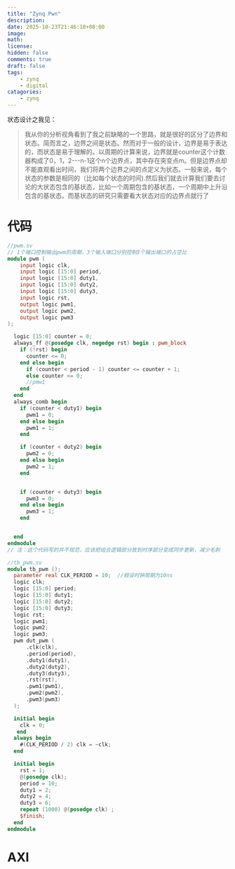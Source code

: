 ```yaml
---
title: "Zynq Pwn"
description: 
date: 2025-10-23T21:46:18+08:00
image: 
math: 
license: 
hidden: false
comments: true
draft: false
tags:
    - zynq
    - digital
catagories:
    - zynq
---
```


状态设计之我见：
> 我从你的分析视角看到了我之前缺略的一个思路，就是很好的区分了边界和状态。简而言之，边界之间是状态。然而对于一般的设计，边界是易于表达的，而状态是易于理解的。以周期的计算来说，边界就是counter这个计数器构成了0，1，2---n-1这个n个边界点，其中存在突变点m。但是边界点却不能直观看出时间，我们将两个边界之间的点定义为状态。一般来说，每个状态的参数是相同的（比如每个状态的时间).然后我们就去计算我们要去讨论的大状态包含的基状态，比如一个周期包含的基状态，一个周期中上升沿包含的基状态。而基状态的研究只需要看大状态对应的边界点就行了   


# 代码

```verilog
//pwm.sv
// 1个端口控制输出pwm的周期，3个输入端口分别控制3个输出端口的占空比
module pwm (
    input logic clk,
    input logic [15:0] period,
    input logic [15:0] duty1,
    input logic [15:0] duty2,
    input logic [15:0] duty3,
    input logic rst,
    output logic pwm1,
    output logic pwm2,
    output logic pwm3
);

  logic [15:0] counter = 0;
  always_ff @(posedge clk, negedge rst) begin : pwm_block
    if (!rst) begin
      counter <= 0;
    end else begin
      if (counter < period - 1) counter <= counter + 1;
      else counter <= 0;
      //pmw1
    end
  end
  always_comb begin
    if (counter < duty1) begin
      pwm1 = 0;
    end else begin
      pwm1 = 1;
    end

    if (counter < duty2) begin
      pwm2 = 0;
    end else begin
      pwm2 = 1;
    end


    if (counter < duty3) begin
      pwm3 = 0;
    end else begin
      pwm3 = 1;
    end


  end
endmodule
// 注：这个代码写的并不规范，应该把组合逻辑部分放到时序部分变成同步更新，减少毛刺
```

```verilog
//tb_pwm.sv
module tb_pwm ();
  parameter real CLK_PERIOD = 10;  //假设时钟周期为10ns
  logic clk;
  logic [15:0] period;
  logic [15:0] duty1;
  logic [15:0] duty2;
  logic [15:0] duty3;
  logic rst;
  logic pwm1;
  logic pwm2;
  logic pwm3;
  pwm dut_pwm (
      .clk(clk),
      .period(period),
      .duty1(duty1),
      .duty2(duty2),
      .duty3(duty3),
      .rst(rst),
      .pwm1(pwm1),
      .pwm2(pwm2),
      .pwm3(pwm3)
  );

  initial begin
    clk = 0;
   end
  always begin
    #(CLK_PERIOD / 2) clk = ~clk;
  end

  initial begin
    rst = 1;
    @(posedge clk);
    period = 10;
    duty1 = 2;
    duty2 = 4;
    duty3 = 6;
    repeat (1000) @(posedge clk) ;
    $finish;
  end
endmodule

```


# AXI